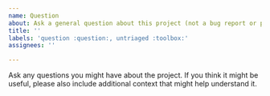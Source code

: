```yaml
---
name: Question
about: Ask a general question about this project (not a bug report or proposal)
title: ''
labels: 'question :question:, untriaged :toolbox:'
assignees: ''

---
```


Ask any questions you might have about the project. If you think it might be
useful, please also include additional context that might help understand it.
